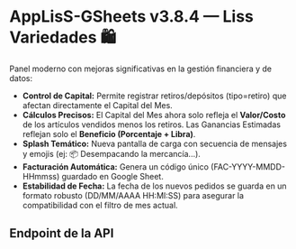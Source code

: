 # AppLisS-GSheets v3.8.4 — Liss Variedades 🛍️

Panel moderno con mejoras significativas en la gestión financiera y de datos:
- **Control de Capital:** Permite registrar retiros/depósitos (tipo=retiro) que afectan directamente el Capital del Mes.
- **Cálculos Precisos:** El Capital del Mes ahora solo refleja el **Valor/Costo** de los artículos vendidos menos los retiros. Las Ganancias Estimadas reflejan solo el **Beneficio (Porcentaje + Libra)**.
- **Splash Temático:** Nueva pantalla de carga con secuencia de mensajes y emojis (ej: 📦 Desempacando la mercancía...).
- **Facturación Automática:** Genera un código único (FAC-YYYY-MMDD-HHmmss) guardado en Google Sheet.
- **Estabilidad de Fecha:** La fecha de los nuevos pedidos se guarda en un formato robusto (DD/MM/AAAA HH:MI:SS) para asegurar la compatibilidad con el filtro de mes actual.

## Endpoint de la API
